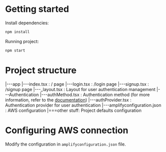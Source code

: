 # Getting started
Install dependencies:
```bash
npm install
```
Running project:
```bash
npm start
```

# Project structure

|---app
    |---index.tsx : / page
    |---login.tsx : /login page
    |---signup.tsx : /signup page
    |---_layout.tsx : Layout for user authentication management
|---Authentication
    |---authMethod.tsx : Authentication method (for more information, refer to the [documentation](https://docs.amplify.aws/react/build-a-backend/auth/connect-your-frontend/))
    |---authProvider.tsx : Authentication provider for user authentication
|---amplifyconfiguration.json : AWS configuration
|===other stuff: Project defaults configuration

# Configuring AWS connection
Modify the configuration in ``amplifyconfiguration.json`` file.